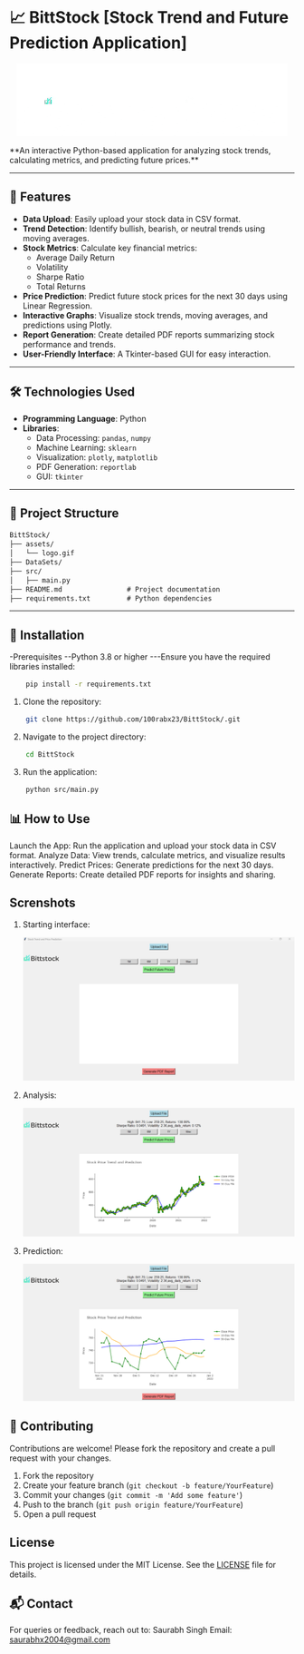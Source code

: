 # 📈 BittStock  [Stock Trend and Future Prediction Application] 
<center>

![Logo](./BittStock/assets/logoam.gif)  
</center>
**An interactive Python-based application for analyzing stock trends, calculating metrics, and predicting future prices.**  

---

## 🚀 Features  
- **Data Upload**: Easily upload your stock data in CSV format.  
- **Trend Detection**: Identify bullish, bearish, or neutral trends using moving averages.  
- **Stock Metrics**: Calculate key financial metrics:
  - Average Daily Return  
  - Volatility  
  - Sharpe Ratio  
  - Total Returns  
- **Price Prediction**: Predict future stock prices for the next 30 days using Linear Regression.  
- **Interactive Graphs**: Visualize stock trends, moving averages, and predictions using Plotly.  
- **Report Generation**: Create detailed PDF reports summarizing stock performance and trends.  
- **User-Friendly Interface**: A Tkinter-based GUI for easy interaction.  

---

## 🛠️ Technologies Used  

- **Programming Language**: Python  
- **Libraries**:  
  - Data Processing: `pandas`, `numpy`  
  - Machine Learning: `sklearn`  
  - Visualization: `plotly`, `matplotlib`  
  - PDF Generation: `reportlab`  
  - GUI: `tkinter`  

---

## 📂 Project Structure  

```plaintext
BittStock/  
├── assets/                    
│   └── logo.gif             
├── DataSets/                   
├── src/                       
│   ├── main.py                           
├── README.md                # Project documentation  
├── requirements.txt         # Python dependencies

```
---

## 🔧 Installation
-Prerequisites
--Python 3.8 or higher
---Ensure you have the required libraries installed:
```sh
    pip install -r requirements.txt
```
1. Clone the repository:
```sh
    git clone https://github.com/100rabx23/BittStock/.git
```
2. Navigate to the project directory:
```sh
    cd BittStock
```
3. Run the application:
```sh
    python src/main.py
```
## 📊 How to Use
Launch the App: Run the application and upload your stock data in CSV format.
Analyze Data: View trends, calculate metrics, and visualize results interactively.
Predict Prices: Generate predictions for the next 30 days.
Generate Reports: Create detailed PDF reports for insights and sharing.


## Screnshots 

1. Starting interface:

   ![sxr1](https://github.com/100rabx23/BittStock/blob/main/BittStock/assets/scr1.png)

2. Analysis:

     ![sxr1](https://github.com/100rabx23/BittStock/blob/main/BittStock/assets/scr2.png)

3. Prediction:

   ![sxr1](https://github.com/100rabx23/BittStock/blob/main/BittStock/assets/scr3.png)

   
## 🤝 Contributing

Contributions are welcome! Please fork the repository and create a pull request with your changes.

1. Fork the repository
2. Create your feature branch (`git checkout -b feature/YourFeature`)
3. Commit your changes (`git commit -m 'Add some feature'`)
4. Push to the branch (`git push origin feature/YourFeature`)
5. Open a pull request

## License

This project is licensed under the MIT License. See the [LICENSE](LICENSE) file for details.

## 📬 Contact
For queries or feedback, reach out to:
Saurabh Singh
Email: saurabhx2004@gmail.com
